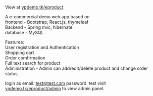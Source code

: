 View at [ypdemo.tk/eproduct](http://ypdemo.tk/eproduct/)

A e-commercial demo web app based on<br />
frontend - Bootstrap, React.js, thymeleaf<br />
Backend - Spring mvc, hibernate<br />
database - MySQL<br />

Features:<br />
User registration and Authentication<br />
Shopping cart<br />
Order comfirmation<br />
Full text search for product<br />
Administration - Admin can add/edit/delete product and change order status<br />

login as
email: test@test.com
password: test
visit [ypdemo.tk/eproduct/admin](http://ypdemo.tk/eproduct/admin) to view admin panel.
